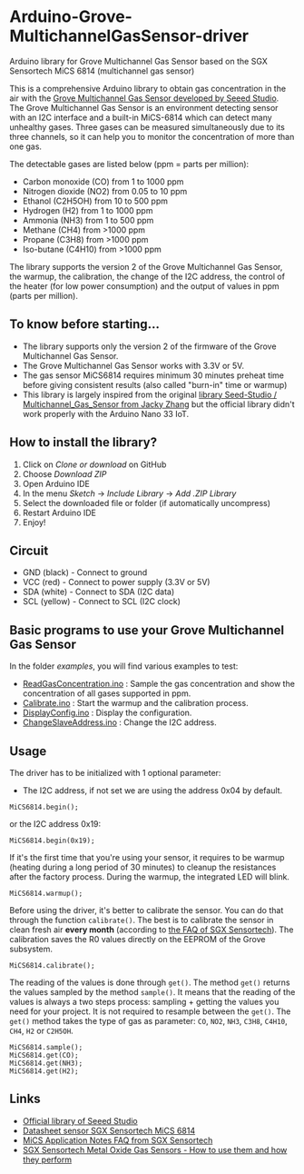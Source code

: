 # Arduino-Grove-MultichannelGasSensor-driver
Arduino library for Grove Multichannel Gas Sensor based on the SGX Sensortech MiCS 6814 (multichannel gas sensor)

This is a comprehensive Arduino library to obtain gas concentration in the air with the [Grove Multichannel Gas Sensor developed by Seeed Studio](https://www.seeedstudio.com/Grove-Multichannel-Gas-Sensor.html). The Grove Multichannel Gas Sensor  is an environment detecting sensor with an I2C interface and a built-in MiCS-6814 which can detect many unhealthy gases. Three gases can be measured simultaneously due to its three channels, so it can help you to monitor the concentration of more than one gas.

The detectable gases are listed below (ppm = parts per million):
  * Carbon monoxide (CO) from 1 to 1000 ppm
  * Nitrogen dioxide (NO2) from 0.05 to 10 ppm
  * Ethanol (C2H5OH) from 10 to 500 ppm
  * Hydrogen (H2) from 1 to 1000 ppm
  * Ammonia (NH3) from 1 to 500 ppm
  * Methane (CH4) from >1000 ppm
  * Propane (C3H8) from >1000 ppm
  * Iso-butane (C4H10) from >1000 ppm

The library supports the version 2 of the Grove Multichannel Gas Sensor, the warmup, the calibration, the change of the I2C address, the control of the heater (for low power consumption) and the output of values in ppm (parts per million).

## To know before starting...
  * The library supports only the version 2 of the firmware of the Grove Multichannel Gas Sensor.
  * The Grove Multichannel Gas Sensor works with 3.3V or 5V.
  * The gas sensor MiCS6814 requires minimum 30 minutes preheat time before giving consistent results (also called "burn-in" time or warmup)
  * This library is largely inspired from the original [library Seed-Studio / Multichannel_Gas_Sensor from Jacky Zhang](https://github.com/Seeed-Studio/Mutichannel_Gas_Sensor/) but the official library didn't work properly with the Arduino Nano 33 IoT.
  
## How to install the library?
 1. Click on *Clone or download* on GitHub
 2. Choose *Download ZIP*
 3. Open Arduino IDE
 4. In the menu *Sketch* -> *Include Library* -> *Add .ZIP Library*
 5. Select the downloaded file or folder (if automatically uncompress)
 6. Restart Arduino IDE
 7. Enjoy!
 
## Circuit
 * GND (black) - Connect to ground
 * VCC (red) - Connect to power supply (3.3V or 5V)
 * SDA (white) - Connect to SDA (I2C data)
 * SCL (yellow) - Connect to SCL (I2C clock)

## Basic programs to use your Grove Multichannel Gas Sensor
In the folder *examples*, you will find various examples to test:
 * [ReadGasConcentration.ino](https://github.com/ostaquet/Arduino-Grove-MultichannelGasSensor-driver/blob/master/examples/ReadGasConcentration/ReadGasConcentration.ino) : Sample the gas concentration and show the concentration of all gases supported in ppm.
 * [Calibrate.ino](https://github.com/ostaquet/Arduino-Grove-MultichannelGasSensor-driver/blob/master/examples/Calibrate/Calibrate.ino) : Start the warmup and the calibration process.
 * [DisplayConfig.ino](https://github.com/ostaquet/Arduino-Grove-MultichannelGasSensor-driver/blob/master/examples/DisplayConfig/DisplayConfig.ino) : Display the configuration.
 * [ChangeSlaveAddress.ino](https://github.com/ostaquet/Arduino-Grove-MultichannelGasSensor-driver/blob/master/examples/ChangeSlaveAddress/ChangeSlaveAddress.ino) : Change the I2C address.
 
## Usage
The driver has to be initialized with 1 optional parameter:
  * The I2C address, if not set we are using the address 0x04 by default.
```
MiCS6814.begin();
```
or the I2C address 0x19:
```
MiCS6814.begin(0x19);
```

If it's the first time that you're using your sensor, it requires to be warmup (heating during a long period of 30 minutes) to cleanup the resistances after the factory process. During the warmup, the integrated LED will blink.
```
MiCS6814.warmup();
```

Before using the driver, it's better to calibrate the sensor. You can do that through the function `calibrate()`. The best is to calibrate the sensor in clean fresh air **every month** (according to [the FAQ of SGX Sensortech](https://github.com/ostaquet/Arduino-Grove-MultichannelGasSensor-driver/blob/master/datasheet/FAQ%20for%20SGX%20MiCS%20Gas%20Sensors.pdf)). The calibration saves the R0 values directly on the EEPROM of the Grove subsystem.
```
MiCS6814.calibrate();
```

The reading of the values is done through `get()`. The method `get()` returns the values sampled by the method `sample()`. It means that the reading of the values is always a two steps process: sampling + getting the values you need for your project. It is not required to resample between the `get()`. The `get()` method takes the type of gas as parameter: `CO`, `NO2`, `NH3`, `C3H8`, `C4H10`, `CH4`, `H2` or `C2H5OH`.

```
MiCS6814.sample();
MiCS6814.get(CO);
MiCS6814.get(NH3);
MiCS6814.get(H2);
```

## Links
 * [Official library of Seeed Studio](https://github.com/Seeed-Studio/Mutichannel_Gas_Sensor/)
 * [Datasheet sensor SGX Sensortech MiCS 6814](https://github.com/ostaquet/Arduino-Grove-MultichannelGasSensor-driver/blob/master/datasheet/Datasheet%20SGX%20MiCS%206814%20rev8.pdf)
 * [MiCS Application Notes FAQ from SGX Sensortech](https://github.com/ostaquet/Arduino-Grove-MultichannelGasSensor-driver/blob/master/datasheet/FAQ%20for%20SGX%20MiCS%20Gas%20Sensors.pdf)
 * [SGX Sensortech Metal Oxide Gas Sensors - How to use them and how they perform](https://github.com/ostaquet/Arduino-Grove-MultichannelGasSensor-driver/blob/master/datasheet/SGX%20Metal%20Oxide%20Gas%20Sensors%20V1.pdf)
